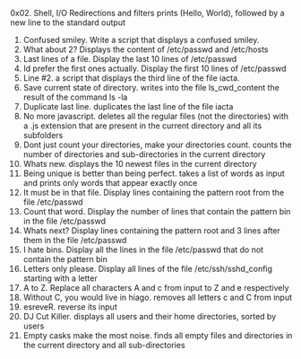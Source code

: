 0x02. Shell, I/O Redirections and filters
prints (Hello, World), followed by a new line to the standard output
1. Confused smiley. Write a script that displays a confused smiley.
3. What about 2? Displays the content of /etc/passwd and /etc/hosts
4. Last lines of a file. Display the last 10 lines of /etc/passwd
5. Id prefer the first ones actually. Display the first 10 lines of /etc/passwd
6. Line #2. a script that displays the third line of the file iacta.
8. Save current state of directory. writes into the file ls_cwd_content the result of the command ls -la
9. Duplicate last line. duplicates the last line of the file iacta
10. No more javascript. deletes all the regular files (not the directories) with a .js extension that are present in the current directory and all its subfolders
11. Dont just count your directories, make your directories count. counts the number of directories and sub-directories in the current directory
12. Whats new. displays the 10 newest files in the current directory
13. Being unique is better than being perfect. takes a list of words as input and prints only words that appear exactly once
14. It must be in that file. Display lines containing the pattern root from the file /etc/passwd
15. Count that word. Display the number of lines that contain the pattern bin in the file /etc/passwd
16. Whats next? Display lines containing the pattern root and 3 lines after them in the file /etc/passwd
17. I hate bins. Display all the lines in the file /etc/passwd that do not contain the pattern bin
18. Letters only please. Display all lines of the file /etc/ssh/sshd_config starting with a letter
19. A to Z. Replace all characters A and c from input to Z and e respectively
20. Without C, you would live in hiago. removes all letters c and C from input
21. esreveR. reverse its input
22. DJ Cut Killer. displays all users and their home directories, sorted by users
23. Empty casks make the most noise. finds all empty files and directories in the current directory and all sub-directories
